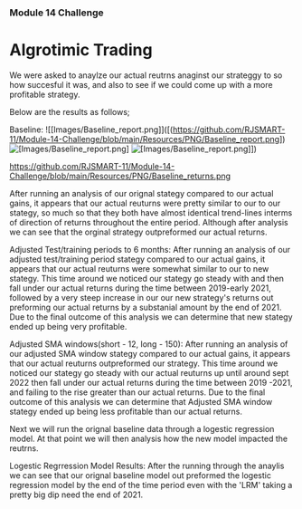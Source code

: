 ### Module 14 Challenge ###

# Algrotimic Trading #

We were asked to anaylze our actual reutrns anaginst our strateggy to so how succesful it was, and also to see if we could come up with a more profitable strategy.

Below are the results as follows;

Baseline:
![[Images/Baseline_report.png]]([(https://github.com/RJSMART-11/Module-14-Challenge/blob/main/Resources/PNG/Baseline_report.png])
![[Images/Baseline_report.png]]([https://github.com/RJSMART-11/Module-14-Challenge/blob/main/Resources/PNG/Baseline_returns%20plot.png])
![[Images/Baseline_report.png]]([https://github.com/RJSMART-11/Module-14-Challenge/blob/main/Resources/PNG/Baseline_returns.png)])

https://github.com/RJSMART-11/Module-14-Challenge/blob/main/Resources/PNG/Baseline_returns.png

After running an analysis of our orignal stategy compared to our actual gains, it appears that our actual reuturns were pretty similar to our to our stategy, so much so that they both have almost identical trend-lines interms of direction of returns throughout the entire period. Although after analysis we can see that the orginal strategy outpreformed our actual returns.

Adjusted Test/training periods to 6 months: 
After running an analysis of our adjusted test/training period stategy compared to our actual gains, it appears that our actual reuturns were somewhat similar to our to new stategy. This time around we noticed our stategy go steady with and then fall under our actual returns during the time between 2019-early 2021, followed by a very steep increase in our our new strategy's returns out preforming our actual returns by a substanial amount by the end of 2021. Due to the final outcome of this analysis we can determine that new stategy ended up being very profitable.

Adjusted SMA windows(short - 12, long - 150):
After running an analysis of our adjusted SMA window stategy compared to our actual gains, it appears that our actual reuturns outpreformed our strategy. This time around we noticed our stategy go steady with our actual reuturns up until around sept 2022 then fall under our actual returns during the time between 2019 -2021, and failing to the rise greater than our actual returns. Due to the final outcome of this analysis we can determine that Adjusted SMA window stategy ended up being less profitable than our actual returns.


Next we will run the orignal baseline data through a logestic regression model. At that point we will then analysis how the new model impacted the reutrns.

Logestic Regrression Model Results:
After the running through the anaylis we can see that our orignal baseline model out preformed the logestic regression model by the end of the time period even with the 'LRM' taking a pretty big dip need the end of 2021. 



